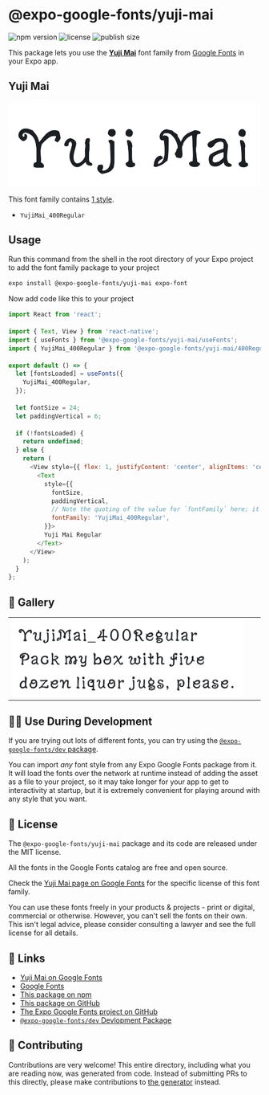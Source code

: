 # @expo-google-fonts/yuji-mai

![npm version](https://flat.badgen.net/npm/v/@expo-google-fonts/yuji-mai)
![license](https://flat.badgen.net/github/license/expo/google-fonts)
![publish size](https://flat.badgen.net/packagephobia/install/@expo-google-fonts/yuji-mai)

This package lets you use the [**Yuji Mai**](https://fonts.google.com/specimen/Yuji+Mai) font family from [Google Fonts](https://fonts.google.com/) in your Expo app.

## Yuji Mai

![Yuji Mai](./font-family.png)

This font family contains [1 style](#-gallery).

- `YujiMai_400Regular`

## Usage

Run this command from the shell in the root directory of your Expo project to add the font family package to your project
```sh
expo install @expo-google-fonts/yuji-mai expo-font
```

Now add code like this to your project
```js
import React from 'react';

import { Text, View } from 'react-native';
import { useFonts } from '@expo-google-fonts/yuji-mai/useFonts';
import { YujiMai_400Regular } from '@expo-google-fonts/yuji-mai/400Regular';

export default () => {
  let [fontsLoaded] = useFonts({
    YujiMai_400Regular,
  });

  let fontSize = 24;
  let paddingVertical = 6;

  if (!fontsLoaded) {
    return undefined;
  } else {
    return (
      <View style={{ flex: 1, justifyContent: 'center', alignItems: 'center' }}>
        <Text
          style={{
            fontSize,
            paddingVertical,
            // Note the quoting of the value for `fontFamily` here; it expects a string!
            fontFamily: 'YujiMai_400Regular',
          }}>
          Yuji Mai Regular
        </Text>
      </View>
    );
  }
};

```

## 🔡 Gallery


||||
|-|-|-|
|![YujiMai_400Regular](./YujiMai_400Regular.ttf.png)||||


## 👩‍💻 Use During Development

If you are trying out lots of different fonts, you can try using the [`@expo-google-fonts/dev` package](https://github.com/expo/google-fonts/tree/master/font-packages/dev#readme).

You can import *any* font style from any Expo Google Fonts package from it. It will load the fonts
over the network at runtime instead of adding the asset as a file to your project, so it may take longer
for your app to get to interactivity at startup, but it is extremely convenient
for playing around with any style that you want.

## 📖 License

The `@expo-google-fonts/yuji-mai` package and its code are released under the MIT license.

All the fonts in the Google Fonts catalog are free and open source.

Check the [Yuji Mai page on Google Fonts](https://fonts.google.com/specimen/Yuji+Mai) for the specific license of this font family.

You can use these fonts freely in your products & projects - print or digital, commercial or otherwise. However, you can't sell the fonts on their own. This isn't legal advice, please consider consulting a lawyer and see the full license for all details.

## 🔗 Links

- [Yuji Mai on Google Fonts](https://fonts.google.com/specimen/Yuji+Mai)
- [Google Fonts](https://fonts.google.com/)
- [This package on npm](https://www.npmjs.com/package/@expo-google-fonts/yuji-mai)
- [This package on GitHub](https://github.com/expo/google-fonts/tree/master/font-packages/yuji-mai)
- [The Expo Google Fonts project on GitHub](https://github.com/expo/google-fonts)
- [`@expo-google-fonts/dev` Devlopment Package](https://github.com/expo/google-fonts/tree/master/font-packages/dev)

## 🤝 Contributing

Contributions are very welcome! This entire directory, including what you are reading now, was generated from code. Instead of submitting PRs to this directly, please make contributions to [the generator](https://github.com/expo/google-fonts/tree/master/packages/generator) instead.
